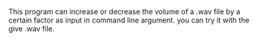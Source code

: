 This program can increase or decrease the volume of a .wav file by a certain factor as input in command line argument.
you can try it with the give .wav file.

